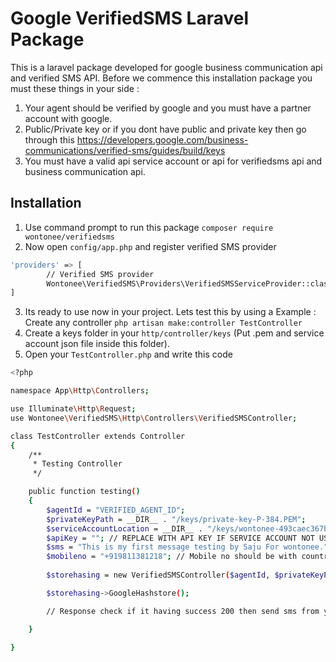 # Google VerifiedSMS Laravel Package
 This is a laravel package developed for google business communication api and verified SMS API. Before we commence this installation package you must these things in your side :
 
 1. Your agent should be verified by google and you must have a partner account with google.
 2. Public/Private key or if you dont have public and private key then go through this <https://developers.google.com/business-communications/verified-sms/guides/build/keys>
 3. You must have a valid api service account or api for verifiedsms api and business communication api.
 
 ## Installation
 
1. Use command prompt to run this package `composer require wontonee/verifiedsms`
2. Now open `config/app.php` and register verified SMS provider
```sh
'providers' => [
        // Verified SMS provider
        Wontonee\VerifiedSMS\Providers\VerifiedSMSServiceProvider::class,
]
```
3. Its ready to use now in your project. Lets test this by using a Example : Create any controller `php artisan make:controller TestController`
4. Create a keys folder in your `http/controller/keys` (Put .pem and service account json file inside this folder).
5. Open your `TestController.php` and write this code
```sh
<?php

namespace App\Http\Controllers;

use Illuminate\Http\Request;
use Wontonee\VerifiedSMS\Http\Controllers\VerifiedSMSController;

class TestController extends Controller
{
    /**
     * Testing Controller
     */

    public function testing()
    {
        $agentId = "VERIFIED_AGENT_ID";
        $privateKeyPath = __DIR__ . "/keys/private-key-P-384.PEM"; 
        $serviceAccountLocation = __DIR__ . "/keys/wontonee-493caec367b7.json"; //REPLACE WITH YOUR SERVICE ACCOUNT JSON
        $apiKey = ""; // REPLACE WITH API KEY IF SERVICE ACCOUNT NOT USING
        $sms = "This is my first message testing by Saju For wontonee.";
        $mobileno = "+919811381218"; // Mobile no should be with countrycode and mobile no
        
        $storehasing = new VerifiedSMSController($agentId, $privateKeyPath, $serviceAccountLocation, $apiKey, $sms,$mobileno);

        $storehasing->GoogleHashstore();

        // Response check if it having success 200 then send sms from your gateway

    }

}



```
 

